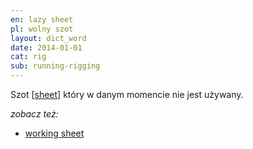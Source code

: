 ```yaml
---
en: lazy sheet
pl: wolny szot
layout: dict_word
date: 2014-01-01
cat: rig
sub: running-rigging
---
```


Szot [[sheet](/dict/s/sheet/)] który w danym momencie nie jest używany.

*zobacz też:*

* [working sheet](/dict/w/working-sheet/)